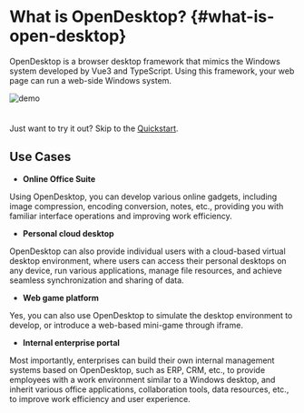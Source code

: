 # What is OpenDesktop? {#what-is-open-desktop}

OpenDesktop is a browser desktop framework that mimics the Windows system developed by Vue3 and TypeScript. Using this
framework, your web page can run a web-side Windows system.

![demo](/images/demo.jpg)

<div class="tip custom-block" style="padding-top: 8px">

Just want to try it out? Skip to the [Quickstart](./getting-started).

</div>

## Use Cases

- **Online Office Suite**

Using OpenDesktop, you can develop various online gadgets, including image compression, encoding conversion, notes,
etc., providing you with familiar interface operations and improving work efficiency.

- **Personal cloud desktop**

OpenDesktop can also provide individual users with a cloud-based virtual desktop environment, where users can access
their personal desktops on any device, run various applications, manage file resources, and achieve seamless
synchronization and sharing of data.

- **Web game platform**

Yes, you can also use OpenDesktop to simulate the desktop environment to develop, or introduce a web-based mini-game
through iframe.

- **Internal enterprise portal**

Most importantly, enterprises can build their own internal management systems based on OpenDesktop, such as ERP, CRM,
etc., to provide employees with a work environment similar to a Windows desktop, and inherit various office
applications, collaboration tools, data resources, etc., to improve work efficiency and user experience.